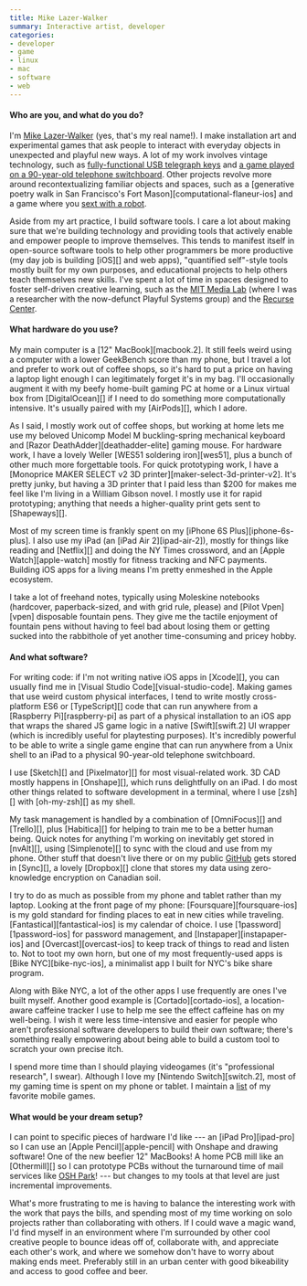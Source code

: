 ```yaml
---
title: Mike Lazer-Walker
summary: Interactive artist, developer
categories:
- developer
- game
- linux
- mac
- software
- web
---
```


#### Who are you, and what do you do?

I'm [Mike Lazer-Walker](http://lazerwalker.com/ "Mike's website.") (yes, that's my real name!). I make installation art and experimental games that ask people to interact with everyday objects in unexpected and playful new ways. A lot of my work involves vintage technology, such as [fully-functional USB telegraph keys](http://lzrwlkr.me/morsekey "Mike's USB telegraph key on Etsy.") and [a game played on a 90-year-old telephone switchboard](http://lazerwalker.com/hellooperator "Mike's telephone switchboard game."). Other projects revolve more around recontextualizing familiar objects and spaces, such as a [generative poetry walk in San Francisco's Fort Mason][computational-flaneur-ios] and a game where you [sext with a robot](http://lazerwalker.com/sextmachine "Mike's algorithmic sexting bot game.").

Aside from my art practice, I build software tools. I care a lot about making sure that we're building technology and providing tools that actively enable and empower people to improve themselves. This tends to manifest itself in open-source software tools to help other programmers be more productive (my day job is building [iOS][] and web apps), "quantified self"-style tools mostly built for my own purposes, and educational projects to help others teach themselves new skills. I've spent a lot of time in spaces designed to foster self-driven creative learning, such as the [MIT Media Lab](https://media.mit.edu/ "The Media Lab at MIT.") (where I was a researcher with the now-defunct Playful Systems group) and the [Recurse Center](https://recurse.com/ "A developer retreat program in New York City.").

#### What hardware do you use?

My main computer is a [12" MacBook][macbook.2]. It still feels weird using a computer with a lower GeekBench score than my phone, but I travel a lot and prefer to work out of coffee shops, so it's hard to put a price on having a laptop light enough I can legitimately forget it's in my bag. I'll occasionally augment it with my beefy home-built gaming PC at home or a Linux virtual box from [DigitalOcean][] if I need to do something more computationally intensive. It's usually paired with my [AirPods][], which I adore.

As I said, I mostly work out of coffee shops, but working at home lets me use my beloved Unicomp Model M buckling-spring mechanical keyboard and [Razor DeathAdder][deathadder-elite] gaming mouse. For hardware work, I have a lovely Weller [WES51 soldering iron][wes51], plus a bunch of other much more forgettable tools. For quick prototyping work, I have a [Monoprice MAKER SELECT v2 3D printer][maker-select-3d-printer-v2]. It's pretty junky, but having a 3D printer that I paid less than $200 for makes me feel like I'm living in a William Gibson novel. I mostly use it for rapid prototyping; anything that needs a higher-quality print gets sent to [Shapeways][].

Most of my screen time is frankly spent on my [iPhone 6S Plus][iphone-6s-plus]. I also use my iPad (an [iPad Air 2][ipad-air-2]), mostly for things like reading and [Netflix][] and doing the NY Times crossword, and an [Apple Watch][apple-watch] mostly for fitness tracking and NFC payments. Building iOS apps for a living means I'm pretty enmeshed in the Apple ecosystem.

I take a lot of freehand notes, typically using Moleskine notebooks (hardcover, paperback-sized, and with grid rule, please) and [Pilot Vpen][vpen] disposable fountain pens. They give me the tactile enjoyment of fountain pens without having to feel bad about losing them or getting sucked into the rabbithole of yet another time-consuming and pricey hobby.

#### And what software?

For writing code: if I'm not writing native iOS apps in [Xcode][], you can usually find me in [Visual Studio Code][visual-studio-code]. Making games that use weird custom physical interfaces, I tend to write mostly cross-platform ES6 or [TypeScript][] code that can run anywhere from a [Raspberry Pi][raspberry-pi] as part of a physical installation to an iOS app that wraps the shared JS game logic in a native [Swift][swift.2] UI wrapper (which is incredibly useful for playtesting purposes). It's incredibly powerful to be able to write a single game engine that can run anywhere from a Unix shell to an iPad to a physical 90-year-old telephone switchboard.

I use [Sketch][] and [Pixelmator][] for most visual-related work. 3D CAD mostly happens in [Onshape][], which runs delightfully on an iPad. I do most other things related to software development in a terminal, where I use [zsh][] with [oh-my-zsh][] as my shell.

My task management is handled by a combination of [OmniFocus][] and [Trello][], plus [Habitica][] for helping to train me to be a better human being. Quick notes for anything I'm working on inevitably get stored in [nvAlt][], using [Simplenote][] to sync with the cloud and use from my phone. Other stuff that doesn't live there or on my public [GitHub](https://github.com/lazerwalker "Mike's GitHub account.") gets stored in [Sync][], a lovely [Dropbox][] clone that stores my data using zero-knowledge encryption on Canadian soil.

I try to do as much as possible from my phone and tablet rather than my laptop. Looking at the front page of my phone: [Foursquare][foursquare-ios] is my gold standard for finding places to eat in new cities while traveling. [Fantastical][fantastical-ios] is my calendar of choice. I use [1password][1password-ios] for password management, and [Instapaper][instapaper-ios] and [Overcast][overcast-ios] to keep track of things to read and listen to. Not to toot my own horn, but one of my most frequently-used apps is [Bike NYC][bike-nyc-ios], a minimalist app I built for NYC's bike share program. 

Along with Bike NYC, a lot of the other apps I use frequently are ones I've built myself. Another good example is [Cortado][cortado-ios], a location-aware caffeine tracker I use to help me see the effect caffeine has on my well-being. I wish it were less time-intensive and easier for people who aren't professional software developers to build their own software; there's something really empowering about being able to build a custom tool to scratch your own precise itch.

I spend more time than I should playing videogames (it's "professional research", I swear). Although I love my [Nintendo Switch][switch.2], most of my gaming time is spent on my phone or tablet. I maintain a [list](http://lazerwalker.com/ios-games-list/ "Mike's list of his favourite iOS games.") of my favorite mobile games.

#### What would be your dream setup?

I can point to specific pieces of hardware I'd like --- an [iPad Pro][ipad-pro] so I can use an [Apple Pencil][apple-pencil] with Onshape and drawing software! One of the new beefier 12" MacBooks! A home PCB mill like an [Othermill][] so I can prototype PCBs without the turnaround time of mail services like [OSH Park](https://oshpark.com/ "A site for ordering printed circuit boards.")! --- but changes to my tools at that level are just incremental improvements.

What's more frustrating to me is having to balance the interesting work with the work that pays the bills, and spending most of my time working on solo projects rather than collaborating with others. If I could wave a magic wand, I'd find myself in an environment where I'm surrounded by other cool creative people to bounce ideas off of, collaborate with, and appreciate each other's work, and where we somehow don't have to worry about making ends meet. Preferably still in an urban center with good bikeability and access to good coffee and beer.